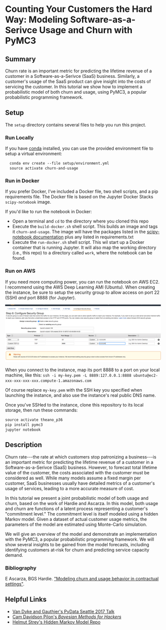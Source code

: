 # Counting Your Customers the Hard Way: Modeling Software-as-a-Serivce Usage and Churn with PyMC3

## Summary
Churn rate is an important metric for predicting the lifetime revenue of a customer in a Software-as-a-Serivce (SaaS) business. Similarly, a customer's usage of the SaaS product can give insight into the costs of servicing the customer. In this tutorial we show how to implement a probabilistic model of both churn and usage, using PyMC3, a popular probabilistic programming framework.

## Setup
The `setup` directory contains several files to help you run this project.

### Run Locally
If you have [conda](https://conda.io/docs/index.html) installed, you can use the provided environment file to setup a virtual environment:
```
  conda env create --file setup/environment.yml
  source activate churn-and-usage
```

### Run in Docker
If you prefer Docker, I've included a Docker file, two shell scripts, and a pip requirements file. The Docker file is based on the Jupyter Docker Stacks `scipy-notebook` image.

If you'd like to run the notebook in Docker:
 * Open a terminal and `cd` to the directory where you cloned this repo
 * Execute the `build-docker.sh` shell script. This builds an image and tags it `churn-and-usage`. The image will have the packages listed in the [scipy-notebook documentation](https://jupyter-docker-stacks.readthedocs.io/en/latest/using/selecting.html#jupyter-scipy-notebook_) plus any listed in requirements.txt
 * Execute the `run-docker.sh` shell script. This wil start up a Docker container that is running Jupyter. It will also map the working directory (i.e., this repo) to a directory called `work`, where the notebook can be found.

### Run on AWS
If you need more computing power, you can run the notebook on AWS EC2. I recommend using the AWS Deep Learning AMI (Ubuntu). When creating the instance, be sure to setup the security group to allow access on port 22 (SSH) *and* port 8888 (for Jupyter).

![](aws-security-group.png)

When you connect to the instance, map its port 8888 to a port on your local machine, like this:
`ssh -i my-key.pem -L 8889:127.0.0.1:8888 ubuntu@ec2-xxx-xxx-xxx-xxx.compute-1.amazonaws.com`

Of course replace `my-key.pem` with the SSH key you specified when launching the instance, and also use the instance's real public DNS name.

Once you've SSHed to the instance, clone this repository to its local storage, then run these commands:
```
source activate theano_p36
pip install pymc3
jupyter notebook
```

## Description
Churn rate---the rate at which customers stop patronizing a business---is an important metric for predicting the lifetime revenue of a customer in a Software-as-a-Serivce (SaaS) business. However, to forecast total lifetime value of the customer, the costs associated with the customer must be considered as well. While many models assume a fixed margin per customer, SaaS businesses usually have detailed metrics of a customer's usage of services, leading to a more accurate measure of cost.

In this tutorial we present a joint probabilistic model of both usage and churn, based on the work of Hardie and Ascarza. In this model, both usage and churn are functions of a latent process representing a customer's "commitment level." The commitment level is itself modeled using a hidden Markov model. Given a dataset of actual customer usage metrics, the parameters of the model are estimated using Monte-Carlo simulation.

We will give an overview of the model and demonstrate an implementation with the PyMC3, a popular probabilistic programming framework. We will show several insights to be gained from the model forecasts, including identifying customers at-risk for churn and predicting service capacity demand.



### Bibliography
E Ascarza, BGS Hardie. ["Modeling churn and usage behavior in contractual settings"](https://www0.gsb.columbia.edu/.../4587/ascarza_hardie_churn.pdf).

## Helpful Links
* [Van Dyke and Gauthier's PyData Seattle 2017 Talk](https://github.com/datascienceinc/pydata-seattle-2017)
* [Cam Davidson Pilon's *Bayesian Methods for Hackers*](https://github.com/CamDavidsonPilon/Probabilistic-Programming-and-Bayesian-Methods-for-Hackers)
* [Helmut Strey's Hidden Markov Model Repo](https://github.com/hstrey/Hidden-Markov-Models-pymc3)
